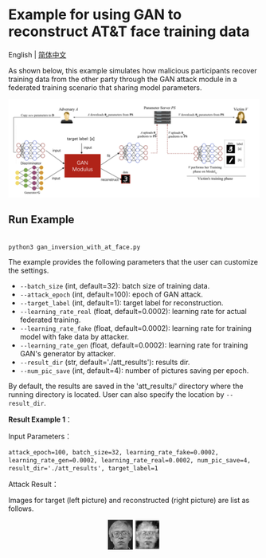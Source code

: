 # Example for using GAN to reconstruct AT&T face training data
English | [简体中文](./README_cn.md)

As shown below, this example simulates how malicious participants recover training data from the other party through the GAN attack module in a  federated training scenario that sharing model parameters.

<p align="center">
  <img src="../../../docs/images/gan_example.png?raw=true" width="700" title="GAN attack in federated learning">
</p>


## Run Example


```shell

python3 gan_inversion_with_at_face.py

```

The example provides the following parameters that the user can customize the settings.

- `--batch_size` (int, default=32): batch size of training data.
- `--attack_epoch` (int, default=100): epoch of GAN attack.
- `--target_label` (int, default=1): target label for reconstruction.
- `--learning_rate_real` (float, default=0.0002): learning rate for actual federated training.
- `--learning_rate_fake` (float, default=0.0002): learning rate for training model with fake data by attacker.
- `--learning_rate_gen` (float, default=0.0002): learning rate for training GAN's generator by attacker.
- `--result_dir` (str, default='./att_results'): results dir.
- `--num_pic_save` (int, default=4): number of pictures saving per epoch.


By default, the results are saved in the 'att_results/' directory where the running directory is located. User can also specify the location by `--result_dir`.


**Result Example 1**：

Input Parameters：

```shell
attack_epoch=100, batch_size=32, learning_rate_fake=0.0002, learning_rate_gen=0.0002, learning_rate_real=0.0002, num_pic_save=4, result_dir='./att_results', target_label=1
```

Attack Result：

Images for target (left picture) and reconstructed (right picture) are list as follows.

<p align="center">
  <img src="../../../docs/images/gan_target.png?raw=true" width="50" title="GAN target image"/>           
  <img src="../../../docs/images/gan_reconstruct.png?raw=true" width="50" height="60" title="GAN attack reconstructed image"/>
</p>